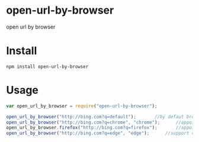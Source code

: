 # open-url-by-browser
open url by browser

# Install
```
npm install open-url-by-browser
```

# Usage
```javascript
var open_url_by_browser = require("open-url-by-browser");

open_url_by_browser("http://bing.com?q=default");		//by defaut browser
open_url_by_browser("http://bing.com?q=chrome", "chrome");		//appoint a browser
open_url_by_browser.firefox("http://bing.com?q=firefox");		//appoint a browser, format 2
open_url_by_browser("http://bing.com?q=edge", "edge");		//support chrome/firefox/edge

```
